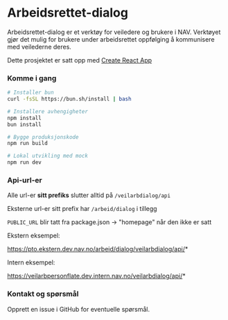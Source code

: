 # Arbeidsrettet-dialog

Arbeidsrettet-dialog er et verktøy for veiledere og brukere i NAV. Verktøyet gjør det mulig for brukere under arbeidsrettet oppfølging å kommunisere med veilederne deres.

Dette prosjektet er satt opp med [Create React App](https://github.com/facebook/create-react-app)

### Komme i gang

```sh
# Installer bun
curl -fsSL https://bun.sh/install | bash

# Installere avhengigheter
npm install
bun install

# Bygge produksjonskode
npm run build

# Lokal utvikling med mock
npm run dev

```

### Api-url-er

Alle url-er **sitt prefiks** slutter alltid på `/veilarbdialog/api`

Eksterne url-er sitt prefix har `/arbeid/dialog` i tillegg

`PUBLIC_URL` blir tatt fra package.json -> "homepage" når den ikke er satt

Ekstern eksempel:

https://pto.ekstern.dev.nav.no/arbeid/dialog/veilarbdialog/api/*

Intern eksempel:

https://veilarbpersonflate.dev.intern.nav.no/veilarbdialog/api/*

### Kontakt og spørsmål

Opprett en issue i GitHub for eventuelle spørsmål.
